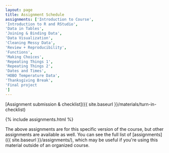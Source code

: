 ```yaml
---
layout: page
title: Assignment Schedule
assignments: ['Introduction to Course',
'Introduction to R and RStudio',
'Data in Tables',
'Joining & Binding Data',
'Data Visualization',
'Cleaning Messy Data',
'Review + Reproducibility',
'Functions',
'Making Choices',
'Repeating Things 1',
'Repeating Things 2',
'Dates and Times', 
'HOBO Temperature Data', 
'Thanksgiving Break',
'Final project
']
---
```


[Assignment submission & checklist]({{ site.baseurl }}/materials/turn-in-checklist)

{% include assignments.html %}

The above assignments are for this specific version of the course, but other
assignments are available as well. You can see the full list of
[assignments]({{ site.baseurl }}/assignments/), which may be useful if you're using this material
outside of an organized course.

<!-- Schedule Management
- Update the `assignments:` list with `title:` from `assignments/` files. 
- Add 'Template' to `assignments:` to view the course template from `docs/`. 
- The remaining content should be left AS IS.
-->

